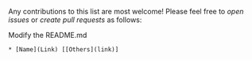 Any contributions to this list are most welcome! Please feel free to *open issues* or *create pull requests* as follows: <br> 


Modify the README.md
``` 
* [Name](Link) [[Others](link)]
``` 